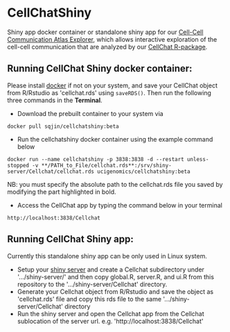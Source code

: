 # CellChatShiny
Shiny app docker container or standalone shiny app for our [Cell-Cell Communication Atlas Explorer](http://www.cellchat.org), which allows interactive exploration of the cell-cell communication that are analyzed by our [CellChat R-package](https://github.com/sqjin/CellChat).


## Running CellChat Shiny docker container:
Please install [docker](https://www.docker.com/) if not on your system, and save your CellChat object from R/Rstudio as 'cellchat.rds' using `saveRDS()`. Then run the following three commands in the **Terminal**. 

* Download the prebuilt container to your system via 

`docker pull sqjin/cellchatshiny:beta`

* Run the cellchatshiny docker container using the example command below

`docker run --name cellchatshiny -p 3838:3838 -d --restart unless-stopped -v **/PATH_to_File/cellchat.rds**:/srv/shiny-server/Cellchat/cellchat.rds ucigenomics/cellchatshiny:beta`

NB: you must specify the absolute path to the cellchat.rds file you saved by modifying the part highlighted in bold. 

* Access the CellChat app by typing the command below in your terminal 

`http://localhost:3838/Cellchat`


## Running CellChat Shiny app:
Currently this standalone shiny app can be only used in Linux system. 

* Setup your [shiny server](https://rstudio.com/products/shiny/shiny-server/) and create a Cellchat subdirectory under '.../shiny-server/' and then copy global.R, server.R, and ui.R from this repository to the '.../shiny-server/Cellchat' directory. 
* Generate your Cellchat object from R/Rstudio and save the object as 'cellchat.rds' file and copy this rds file to the same '.../shiny-server/Cellchat' directory
* Run the shiny server and open the Cellchat app from the Cellchat sublocation of the server url. e.g. 'http://localhost:3838/Cellchat'

